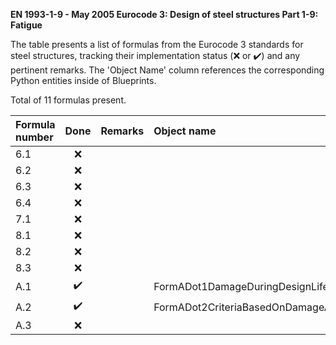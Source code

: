 **EN 1993-1-9 - May 2005
Eurocode 3: Design of steel structures
Part 1-9: Fatigue**

The table presents a list of formulas from the Eurocode 3 standards for steel structures, tracking their implementation status (:x: or :heavy_check_mark:)
and any pertinent remarks. The 'Object Name' column references the corresponding Python entities inside of Blueprints.

Total of 11 formulas present.

| Formula number | Done | Remarks | Object name |
|:---------------|:----:|:--------|:------------|
| 6.1            | :x:  |         |             |
| 6.2            | :x:  |         |             |
| 6.3            | :x:  |         |             |
| 6.4            | :x:  |         |             |
| 7.1            | :x:  |         |             |
| 8.1            | :x:  |         |             |
| 8.2            | :x:  |         |             |
| 8.3            | :x:  |         |             |
| A.1            | :heavy_check_mark: |         | FormADot1DamageDuringDesignLife |
| A.2            | :heavy_check_mark: |         | FormADot2CriteriaBasedOnDamageAccumulation |
| A.3            | :x:  |         |             |
